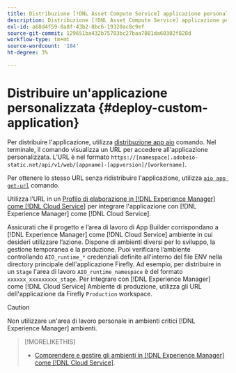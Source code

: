```yaml
---
title: Distribuzione [!DNL Asset Compute Service] applicazione personalizzata
description: Distribuzione [!DNL Asset Compute Service] applicazione personalizzata.
exl-id: a68d4f59-8a8f-43b2-8bc6-19320ac8c9ef
source-git-commit: 129651ba432b75703bc27baa7081da60302f828d
workflow-type: tm+mt
source-wordcount: '184'
ht-degree: 3%

---
```


# Distribuire un&#39;applicazione personalizzata {#deploy-custom-application}

Per distribuire l&#39;applicazione, utilizza [distribuzione app aio](https://github.com/adobe/aio-cli#aio-appdeploy) comando. Nel terminale, il comando visualizza un URL per accedere all&#39;applicazione personalizzata. L’URL è nel formato `https://[namespace].adobeio-static.net/api/v1/web/[appname]-[appversion]/[workername]`.

Per ottenere lo stesso URL senza ridistribuire l&#39;applicazione, utilizza [`aio app get-url`](https://github.com/adobe/aio-cli#aio-app-get-url-action) comando.

Utilizza l’URL in un [Profilo di elaborazione in [!DNL Experience Manager] come [!DNL Cloud Service]](https://experienceleague.adobe.com/docs/experience-manager-cloud-service/assets/manage/asset-microservices-configure-and-use.html?lang=it) per integrare l&#39;applicazione con [!DNL Experience Manager] come [!DNL Cloud Service].

Assicurati che il progetto e l’area di lavoro di App Builder corrispondano a [!DNL Experience Manager] come [!DNL Cloud Service] ambiente in cui desideri utilizzare l’azione. Dispone di ambienti diversi per lo sviluppo, la gestione temporanea e la produzione. Puoi verificare l’ambiente controllando `AIO_runtime_*` credenziali definite all&#39;interno del file ENV nella directory principale dell&#39;applicazione Firefly. Ad esempio, per distribuire in un `Stage` l&#39;area di lavoro `AIO_runtime_namespace` è del formato `xxxxxx_xxxxxxxxx_stage`. Per integrare con [!DNL Experience Manager] come [!DNL Cloud Service] Ambiente di produzione, utilizza gli URL dell&#39;applicazione da Firefly `Production` workspace.

>[!CAUTION]
>
>Non utilizzare un&#39;area di lavoro personale in ambienti critici [!DNL Experience Manager] ambienti.

>[!MORELIKETHIS]
>
>* [Comprendere e gestire gli ambienti in [!DNL Experience Manager] come [!DNL Cloud Service]](https://experienceleague.adobe.com/docs/experience-manager-cloud-service/implementing/using-cloud-manager/manage-environments.html).

